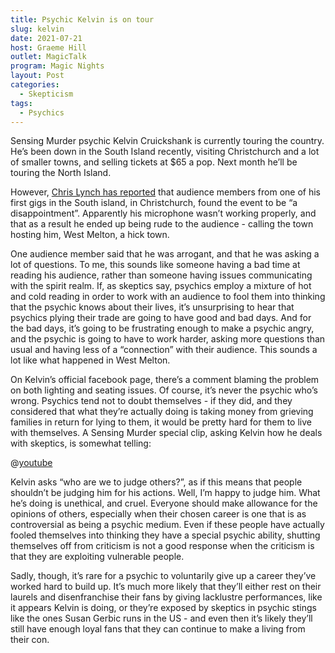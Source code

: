 ```yaml
---
title: Psychic Kelvin is on tour
slug: kelvin
date: 2021-07-21
host: Graeme Hill
outlet: MagicTalk
program: Magic Nights
layout: Post
categories:
  - Skepticism
tags:
  - Psychics
---
```


Sensing Murder psychic Kelvin Cruickshank is currently touring the country. He’s been down in the South Island recently, visiting Christchurch and a lot of smaller towns, and selling tickets at $65 a pop. Next month he’ll be touring the North Island.

<!-- more -->

However, [Chris Lynch has reported](https://chrislynchmedia.com/newsitems/audience-walk-out-of-kelvin-cruickshank-labelling-him-a-disappointment) that audience members from one of his first gigs in the South island, in Christchurch, found the event to be “a disappointment”. Apparently his microphone wasn’t working properly, and that as a result he ended up being rude to the audience - calling the town hosting him, West Melton, a hick town.

One audience member said that he was arrogant, and that he was asking a lot of questions. To me, this sounds like someone having a bad time at reading his audience, rather than someone having issues communicating with the spirit realm. If, as skeptics say, psychics employ a mixture of hot and cold reading in order to work with an audience to fool them into thinking that the psychic knows about their lives, it’s unsurprising to hear that psychics plying their trade are going to have good and bad days. And for the bad days, it’s going to be frustrating enough to make a psychic angry, and the psychic is going to have to work harder, asking more questions than usual and having less of a “connection” with their audience. This sounds a lot like what happened in West Melton.

On Kelvin’s official facebook page, there’s a comment blaming the problem on both lighting and seating issues. Of course, it’s never the psychic who’s wrong. Psychics tend not to doubt themselves - if they did, and they considered that what they’re actually doing is taking money from grieving families in return for lying to them, it would be pretty hard for them to live with themselves. A Sensing Murder special clip, asking Kelvin how he deals with skeptics, is somewhat telling:

@[youtube](https://youtu.be/y2nRt-wjuTM?t=20)

Kelvin asks “who are we to judge others?”, as if this means that people shouldn’t be judging him for his actions. Well, I’m happy to judge him. What he’s doing is unethical, and cruel. Everyone should make allowance for the opinions of others, especially when their chosen career is one that is as controversial as being a psychic medium. Even if these people have actually fooled themselves into thinking they have a special psychic ability, shutting themselves off from criticism is not a good response when the criticism is that they are exploiting vulnerable people.

Sadly, though, it’s rare for a psychic to voluntarily give up a career they’ve worked hard to build up. It’s much more likely that they’ll either rest on their laurels and disenfranchise their fans by giving lacklustre performances, like it appears Kelvin is doing, or they’re exposed by skeptics in psychic stings like the ones Susan Gerbic runs in the US - and even then it’s likely they’ll still have enough loyal fans that they can continue to make a living from their con.

